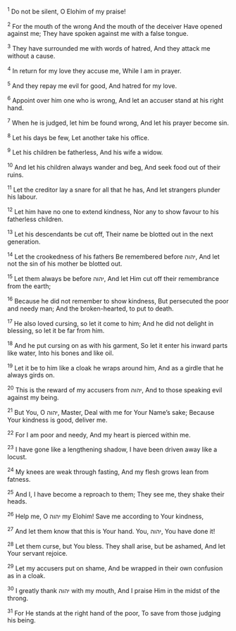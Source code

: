 <sup>1</sup> Do not be silent, O Elohim of my praise!

<sup>2</sup> For the mouth of the wrong And the mouth of the deceiver Have opened against me; They have spoken against me with a false tongue.

<sup>3</sup> They have surrounded me with words of hatred, And they attack me without a cause.

<sup>4</sup> In return for my love they accuse me, While I am in prayer.

<sup>5</sup> And they repay me evil for good, And hatred for my love.

<sup>6</sup> Appoint over him one who is wrong, And let an accuser stand at his right hand.

<sup>7</sup> When he is judged, let him be found wrong, And let his prayer become sin.

<sup>8</sup> Let his days be few, Let another take his office.

<sup>9</sup> Let his children be fatherless, And his wife a widow.

<sup>10</sup> And let his children always wander and beg, And seek food out of their ruins.

<sup>11</sup> Let the creditor lay a snare for all that he has, And let strangers plunder his labour.

<sup>12</sup> Let him have no one to extend kindness, Nor any to show favour to his fatherless children.

<sup>13</sup> Let his descendants be cut off, Their name be blotted out in the next generation.

<sup>14</sup> Let the crookedness of his fathers Be remembered before יהוה, And let not the sin of his mother be blotted out.

<sup>15</sup> Let them always be before יהוה, And let Him cut off their remembrance from the earth;

<sup>16</sup> Because he did not remember to show kindness, But persecuted the poor and needy man; And the broken-hearted, to put to death.

<sup>17</sup> He also loved cursing, so let it come to him; And he did not delight in blessing, so let it be far from him.

<sup>18</sup> And he put cursing on as with his garment, So let it enter his inward parts like water, Into his bones and like oil.

<sup>19</sup> Let it be to him like a cloak he wraps around him, And as a girdle that he always girds on.

<sup>20</sup> This is the reward of my accusers from יהוה, And to those speaking evil against my being.

<sup>21</sup> But You, O יהוה, Master, Deal with me for Your Name’s sake; Because Your kindness is good, deliver me.

<sup>22</sup> For I am poor and needy, And my heart is pierced within me.

<sup>23</sup> I have gone like a lengthening shadow, I have been driven away like a locust.

<sup>24</sup> My knees are weak through fasting, And my flesh grows lean from fatness.

<sup>25</sup> And I, I have become a reproach to them; They see me, they shake their heads.

<sup>26</sup> Help me, O יהוה my Elohim! Save me according to Your kindness,

<sup>27</sup> And let them know that this is Your hand. You, יהוה, You have done it!

<sup>28</sup> Let them curse, but You bless. They shall arise, but be ashamed, And let Your servant rejoice.

<sup>29</sup> Let my accusers put on shame, And be wrapped in their own confusion as in a cloak.

<sup>30</sup> I greatly thank יהוה with my mouth, And I praise Him in the midst of the throng.

<sup>31</sup> For He stands at the right hand of the poor, To save from those judging his being.

